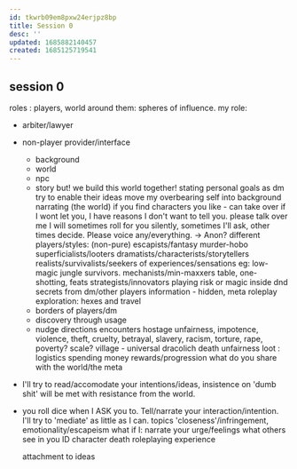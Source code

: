 ```yaml
---
id: tkwrb09em8pxw24erjpz8bp
title: Session 0
desc: ''
updated: 1685882140457
created: 1685125719541
---
```


## session 0
roles : players, world around them: spheres of influence.
my role:
- arbiter/lawyer
- non-player provider/interface
  - background
  - world
  - npc
  - story
  but! we build this world together!
stating personal goals as dm
  try to enable their ideas
  move my overbearing self into background
  narrating (the world)
    if you find characters you like - can take over
    if I wont let you, I have reasons I don't want to tell you.
  please talk over me
  I will sometimes roll for you silently, sometimes I'll ask, other times decide.
  Please voice any/everything. -> Anon?
different players/styles: (non-pure)
  escapists/fantasy
    murder-hobo superficialists/looters
    dramatists/characterists/storytellers
    realists/survivalists/seekers of experiences/sensations
      eg: low-magic jungle survivors.
  mechanists/min-maxxers
    table, one-shotting, feats
  strategists/innovators
    playing risk or magic inside dnd
secrets from dm/other players
information - hidden, meta
roleplay
  exploration: hexes and travel
  - borders of players/dm
  - discovery through usage
  - nudge directions
  encounters
  hostage
    unfairness, impotence, violence, theft, cruelty, betrayal, slavery, racism, torture, rape, poverty?
    scale? village - universal
  dracolich
    death
    unfairness
  loot : logistics
    spending money
    rewards/progression
  what do you share with the world/the meta
- I'll try to read/accomodate your intentions/ideas, insistence on 'dumb shit' will be met with resistance from the world.
- you roll dice when I ASK you to. Tell/narrate your interaction/intention.
I'll try to 'mediate' as little as I can.
topics
  'closeness'/infringement, emotionality/escapeism
    what if I:
      narrate your urge/feelings
      what others see in you
      ID
  character death
    roleplaying experience

  attachment to
    ideas